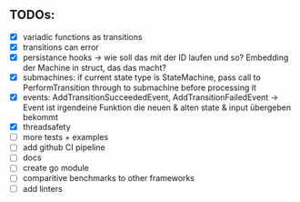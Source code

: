 ## TODOs: ##

- [x] variadic functions as transitions
- [x] transitions can error
- [x] persistance hooks -> wie soll das mit der ID laufen und so? Embedding der Machine in struct, das das macht?
- [x] submachines: if current state type is StateMachine, pass call to PerformTransition through to submachine before processing it
- [x] events: AddTransitionSucceededEvent, AddTransitionFailedEvent -> Event ist irgendeine Funktion die neuen & alten state & input übergeben bekommt
- [x] threadsafety
- [ ] more tests + examples
- [ ] add github CI pipeline
- [ ] docs
- [ ] create go module
- [ ] comparitive benchmarks to other frameworks
- [ ] add linters